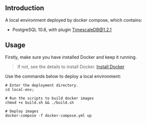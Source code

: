 ## Introduction

A local environment deployed by docker compose, which contains:
- PostgreSQL 10.6, with plugin TimescaleDB@1.2.1

## Usage
Firstly, make sure you have installed Docker and keep it running.

> If not, see the details to install Docker. [Install Docker](https://docs.docker.com/install/)

Use the commands below to deploy a local environment:

```shell
# Enter the deployment directory.
cd local-env;

# Run the scripts to build docker images
chmod +x build.sh && ./build.sh

# Deploy images
docker-compose -f docker-compose.yml up
```
